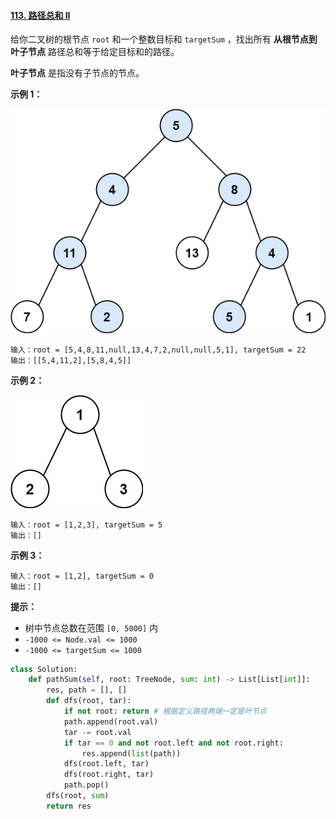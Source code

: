 #### [113. 路径总和 II](https://leetcode-cn.com/problems/path-sum-ii/)

给你二叉树的根节点 `root` 和一个整数目标和 `targetSum` ，找出所有 **从根节点到叶子节点** 路径总和等于给定目标和的路径。

**叶子节点** 是指没有子节点的节点。

 

**示例 1：**

![img](assets/pathsumii1.jpg)

```
输入：root = [5,4,8,11,null,13,4,7,2,null,null,5,1], targetSum = 22
输出：[[5,4,11,2],[5,8,4,5]]
```

**示例 2：**

![img](assets/pathsum2.jpg)

```
输入：root = [1,2,3], targetSum = 5
输出：[]
```

**示例 3：**

```
输入：root = [1,2], targetSum = 0
输出：[]
```

 

**提示：**

- 树中节点总数在范围 `[0, 5000]` 内
- `-1000 <= Node.val <= 1000`
- `-1000 <= targetSum <= 1000`

```python
class Solution:
    def pathSum(self, root: TreeNode, sum: int) -> List[List[int]]:
        res, path = [], []
        def dfs(root, tar):
            if not root: return # 根据定义路径两端一定是叶节点
            path.append(root.val)
            tar -= root.val
            if tar == 0 and not root.left and not root.right:
                res.append(list(path))
            dfs(root.left, tar)
            dfs(root.right, tar)
            path.pop()
        dfs(root, sum)
        return res
```

